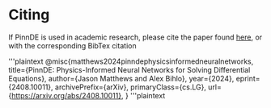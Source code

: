 # Citing

If PinnDE is used in academic research, please cite the paper found [here](https://arxiv.org/abs/2408.10011), 
or with the corresponding BibTex citation

'''plaintext
@misc{matthews2024pinndephysicsinformedneuralnetworks,
    title={PinnDE: Physics-Informed Neural Networks for Solving Differential Equations}, 
    author={Jason Matthews and Alex Bihlo},
    year={2024},
    eprint={2408.10011},
    archivePrefix={arXiv},
    primaryClass={cs.LG},
    url={https://arxiv.org/abs/2408.10011}, 
    }
'''plaintext
